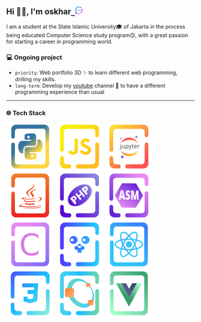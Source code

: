 ## Hi 👋🏼, I'm oskhar<a href="https://api.whatsapp.com/send?phone=6281386380481">&nbsp;&nbsp;<img width="22" src="docs/img/massage.svg"></img></a>

I am a student at the State Islamic University🎓 of Jakarta in the process being educated Computer Science study program😊, with a great passion for starting a career in programming world.

### 💻 Ongoing project

- `priority`: Web portfolio 3D ✨ to learn different web programming, drilling my skills.
- `long-term`: Develop my [youtube](https://www.youtube.com/@grtrick__) channel 🎥 to have a different programming experience than usual

---

### 🌐 Tech Stack

[![PYTHON](./docs/img/Language/candy_img/python.svg)](https://github.com/MuhamadOskhar?tab=repositories&language=python)
[![JAVASCRIPT](./docs/img/Language/candy_img/javascript.svg)](https://github.com/MuhamadOskhar?tab=repositories&language=javascript)
[![JUPYTER](./docs/img/Language/candy_img/jupyter.svg)](https://github.com/MuhamadOskhar?tab=repositories&q=&type=&language=jupyter+notebook&sort=)
[![JAVA](./docs/img/Language/candy_img/java.svg)](https://github.com/MuhamadOskhar?tab=repositories&language=java)
[![PHP](./docs/img/Language/candy_img/php3.svg)](https://github.com/MuhamadOskhar?tab=repositories&language=php)
[![ASSEMBLY](./docs/img/Language/candy_img/assembly.svg)](https://github.com/MuhamadOskhar?tab=repositories&language=assembly)
[![C](./docs/img/Language/candy_img/csrc.svg)](https://github.com/MuhamadOskhar?tab=repositories&language=c)
[![GO LANG](./docs/img/Language/candy_img/go.svg)](https://github.com/MuhamadOskhar?tab=repositories&language=go)
[![REACT](./docs/img/Language/candy_img/react.svg)](https://github.com/MuhamadOskhar?tab=repositories&language=react)
[![CSS](./docs/img/Language/candy_img/css.svg)](https://github.com/MuhamadOskhar?tab=repositories&language=css)
[![MATLAB](./docs/img/Language/candy_img/octave.svg)](https://github.com/MuhamadOskhar?tab=repositories&language=matlab)
[![VUE](./docs/img/Language/candy_img/vue.svg)](https://github.com/MuhamadOskhar?tab=repositories&language=vue)
